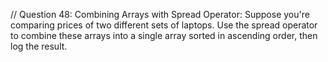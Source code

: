 // Question 48: Combining Arrays with Spread Operator: Suppose you're comparing prices of two different sets of laptops. Use the spread operator to combine these arrays into a single array sorted in ascending order, then log the result.
